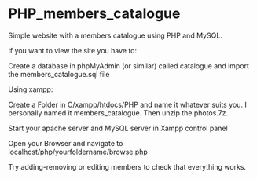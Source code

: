 # PHP_members_catalogue
Simple website with a members catalogue using PHP and MySQL.

If you want to view the site you have to:

Create a database in phpMyAdmin (or similar) called catalogue and import the members_catalogue.sql file

Using xampp:

Create a Folder in C/xampp/htdocs/PHP and name it whatever suits you. I personally named it members_catalogue. Then unzip the photos.7z.

Start your apache server and MySQL server in Xampp control panel

Open your Browser and navigate to localhost/php/yourfoldername/browse.php

Try adding-removing or editing members to check that everything works.
